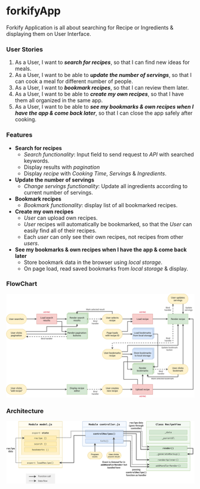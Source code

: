 # forkifyApp

Forkify Application is all about searching for Recipe or Ingredients & displaying them on User Interface.

### User Stories

1. As a User, I want to **_search for recipes_**, so that I can find new ideas for meals.
2. As a User, I want to be able to **_update the number of servings_**, so that I can cook a meal for different number of people.
3. As a User, I want to **_bookmark recipes_**, so that I can review them later.
4. As a User, I want to be able to **_create my own recipes_**, so that I have them all organized in the same app.
5. As a User, I want to be able to **_see my bookmarks & own recipes when I have the app & come back later_**, so that I can close the app safely after cooking.

### Features

- **Search for recipes**
  - _Search functionality_: Input field to send request to _API_ with searched keywords.
  - Display results with _pagination_
  - Display _recipe_ with _Cooking Time_, _Servings_ & _Ingredients_.
- **Update the number of servings**
  - _Change servings functionality_: Update all ingredients according to current number of servings.
- **Bookmark recipes**
  - _Bookmark functionality_: display list of all bookmarked recipes.
- **Create my own recipes**
  - _User_ can upload own recipes.
  - _User_ recipes will automatically be bookmarked, so that the _User_ can easily find all of their recipes.
  - Each _user_ can only see their own recipes, not recipes from other _users_.
- **See my bookmarks & own recipes when I have the app & come back later**
  - Store bookmark data in the browser using _local storage_.
  - On page load, read saved bookmarks from _local storage_ & display.

### FlowChart

![FlowChart](forkify-flowchart-part.png)

### Architecture

![Recipe Loading](forkify-architecture-recipe-loading.png)
